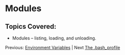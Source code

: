 # Modules

## Topics Covered:

 * Modules – listing, loading, and unloading.


Previous: [Environment Variables](intro_to_hpc_02.md) | Next [The .bash_profile](intro_to_hpc_04.md)


